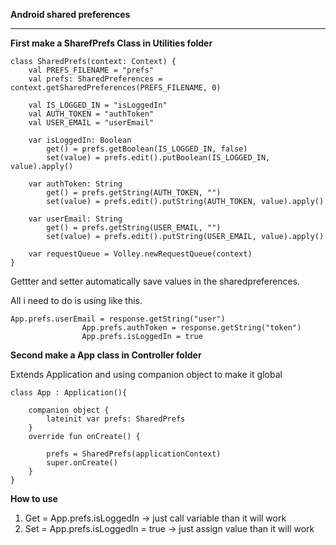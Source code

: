 **Android shared preferences**

------



**First make a SharefPrefs Class in Utilities folder**



```
class SharedPrefs(context: Context) {
    val PREFS_FILENAME = "prefs"
    val prefs: SharedPreferences = context.getSharedPreferences(PREFS_FILENAME, 0)

    val IS_LOGGED_IN = "isLoggedIn"
    val AUTH_TOKEN = "authToken"
    val USER_EMAIL = "userEmail"

    var isLoggedIn: Boolean
        get() = prefs.getBoolean(IS_LOGGED_IN, false)
        set(value) = prefs.edit().putBoolean(IS_LOGGED_IN, value).apply()

    var authToken: String
        get() = prefs.getString(AUTH_TOKEN, "")
        set(value) = prefs.edit().putString(AUTH_TOKEN, value).apply()

    var userEmail: String
        get() = prefs.getString(USER_EMAIL, "")
        set(value) = prefs.edit().putString(USER_EMAIL, value).apply()

    var requestQueue = Volley.newRequestQueue(context)
}
```

Gettter and setter automatically save values in the sharedpreferences.

All i need to do is using like this.

```
App.prefs.userEmail = response.getString("user")
                App.prefs.authToken = response.getString("token")
                App.prefs.isLoggedIn = true
```



**Second make a App class in Controller folder**



Extends Application and using companion object to make it global

```
class App : Application(){

    companion object {
        lateinit var prefs: SharedPrefs
    }
    override fun onCreate() {

        prefs = SharedPrefs(applicationContext)
        super.onCreate()
    }
}
```



**How to use**



1. Get = App.prefs.isLoggedIn -> just call variable than it will work
2. Set = App.prefs.isLoggedIn = true -> just assign value than it will work
